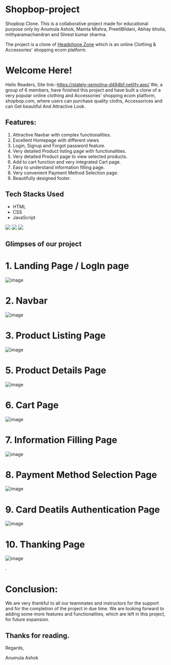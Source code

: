 # Shopbop-project

Shopbop Clone.
This is a collaborative project made for educational purpose only by Anumula Ashok, Mamta Mishra, PreetiBildani, Abhay kholia, mithyaramachandran and Shrest kumar sharma. 

The project is a clone of [Headphone Zone](https://www.shopbop.com/) which is an online Clothing & Accessories' shopping ecom platform.

# Welcome Here!
Hello Readers,
Site link:-https://stately-semolina-d494bf.netlify.app/
We, a group of 6 members, have finished this project and have built a clone of a very popular online clothing and Accessories' shopping ecom platform, shopbop.com, where users can purchase quality cloths, Accessorices and can Get beautiful And Attractive Look. 


## Features:
1. Attractive Navbar with complex functionalities.
2. Excellent Homepage with different views
3. Login, Signup and Forgot password feature.
4. Very detailed Product listing page with functionalities.
5. Very detailed Product page to view selected products.
6. Add to cart function and very integrated Cart page.
7. Easy to understand information filling page.
8. Very convenient Payment Method Selection page.
9. Beautifully designed footer. 



## Tech Stacks Used
- HTML
- CSS
- JavaScript

<p>
   <img src="https://img.icons8.com/color/64/000000/javascript.png"/>
   <img src="https://img.icons8.com/color/64/000000/html-5.png"/>
   <img src="https://img.icons8.com/color/64/000000/css3.png" />
   
</p>


## Glimpses of our project
# 1. Landing Page / LogIn page
![image](https://anumulaashokportfolio.netlify.app/components/shopbop1.png)




# 2. Navbar

![image](https://anumulaashokportfolio.netlify.app/components/shopbop3.png)



# 3. Product Listing Page 


![image](https://anumulaashokportfolio.netlify.app/components/shopbop4.png)


# 5. Product Details Page 


![image](https://anumulaashokportfolio.netlify.app/components/shopbop6.png)



# 6. Cart Page 


![image](https://anumulaashokportfolio.netlify.app/components/shopbop9.png)


# 7. Information Filling Page


![image](https://anumulaashokportfolio.netlify.app/components/shopbop10.png)


# 8. Payment Method Selection Page 


![image](https://anumulaashokportfolio.netlify.app/components/shopbop11.png)


# 9. Card Deatils Authentication Page


![image](https://anumulaashokportfolio.netlify.app/components/shopbop12.png)

# 10. Thanking Page


![image](https://anumulaashokportfolio.netlify.app/components/shopbop13.png)

.


# Conclusion:
We are very thankful to all our teammates and instructors for the support and for the completion of the project in due time. We are looking forward to adding some more features and functionalities, which are left in this project, for future expansion.

## Thanks for reading.

Regards,

Anumula Ashok
